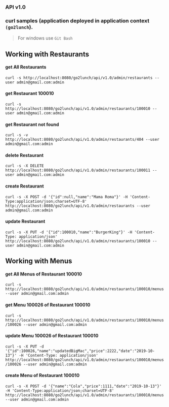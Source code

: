 ### API v1.0
### curl samples (application deployed in application context `(go2lunch`).
> For windows use `Git Bash`
## Working with Restaurants
#### get All Restaurants 
`curl -s http://localhost:8080/go2lunch/api/v1.0/admin/restaurants --user admin@gmail.com:admin`
#### get Restaurant 100010
`curl -s http://localhost:8080/go2lunch/api/v1.0/admin/restaurants/100010 --user admin@gmail.com:admin`
#### get Restaurant not found
`curl -s -v http://localhost:8080/go2lunch/api/v1.0/admin/restaurants/404 --user admin@gmail.com:admin`
#### delete Restaurant
`curl -s -X DELETE http://localhost:8080/go2lunch/api/v1.0/admin/restaurants/100011 --user admin@gmail.com:admin`
#### create Restaurant
`curl -s -X POST -d '{"id":null,"name":"Mama Roma"}' -H 'Content-Type:application/json;charset=UTF-8' http://localhost:8080/go2lunch/api/v1.0/admin/restaurants --user admin@gmail.com:admin`
#### update Restaurant
`curl -s -X PUT -d '{"id":100010,"name":"BurgerKing"}' -H 'Content-Type: application/json' http://localhost:8080/go2lunch/api/v1.0/admin/restaurants/100010 --user admin@gmail.com:admin`

## Working with Menus
#### get All Menus of Restaurant 100010
`curl -s http://localhost:8080/go2lunch/api/v1.0/admin/restaurants/100010/menus --user admin@gmail.com:admin`
#### get Menu 100026 of Restaurant 100010
`curl -s http://localhost:8080/go2lunch/api/v1.0/admin/restaurants/100010/menus/100026 --user admin@gmail.com:admin`
#### update Menu 100026 of Restaurant 100010
`curl -s -X PUT -d '{"id":100026,"name":"updatedBigMac","price":2222,"date":"2019-10-13"}' -H 'Content-Type: application/json' http://localhost:8080/go2lunch/api/v1.0/admin/restaurants/100010/menus/100026 --user admin@gmail.com:admin`
#### create Menu of Restaurant 100010
`curl -s -X POST -d '{"name":"Cola","price":1111,"date":"2019-10-13"}' -H 'Content-Type:application/json;charset=UTF-8' http://localhost:8080/go2lunch/api/v1.0/admin/restaurants/100010/menus --user admin@gmail.com:admin`
